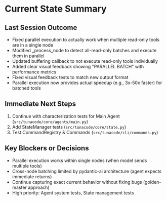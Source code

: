 # Current State Summary

## Last Session Outcome
- Fixed parallel execution to actually work when multiple read-only tools are in a single node
- Modified _process_node to detect all-read-only batches and execute them in parallel
- Updated buffering callback to not execute read-only tools individually
- Added clear visual feedback showing "PARALLEL BATCH" with performance metrics
- Fixed visual feedback tests to match new output format
- Parallel execution now provides actual speedup (e.g., 3x-50x faster) for batched tools

## Immediate Next Steps
1. Continue with characterization tests for Main Agent (`src/tunacode/core/agents/main.py`)
2. Add StateManager tests (`src/tunacode/core/state.py`)
3. Test CommandRegistry & Commands (`src/tunacode/cli/commands.py`)

## Key Blockers or Decisions
- Parallel execution works within single nodes (when model sends multiple tools)
- Cross-node batching limited by pydantic-ai architecture (agent expects immediate returns)
- Continue capturing exact current behavior without fixing bugs (golden-master approach)
- High priority: Agent system tests, State management tests
